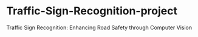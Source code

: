 # Traffic-Sign-Recognition-project
Traffic Sign Recognition: Enhancing Road Safety through Computer Vision
